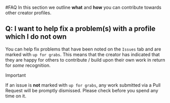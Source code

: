 #FAQ
In this section we outline **what** and **how** you can contribute towards other creator profiles.

## Q: I want to help fix a problem(s) with a profile which I do not own
You can help fix problems that have been noted on the `Issues` tab and are marked with `up for grabs`. This means that the creator has indicated that they are happy for others to contribute / build upon their own work in return for *some* recognition.

> [!IMPORTANT]
> If an issue is **not** marked with `up for grabs`, any work submitted via a Pull Request will be promptly dismissed. Please check before you spend any time on it.
